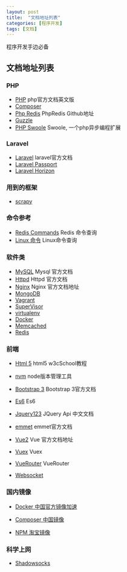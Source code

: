 ```yaml
---
layout: post
title:  "文档地址列表"
categories: [程序开发]
tags: [文档]
---
```


程序开发手边必备

## 文档地址列表

### PHP

- [PHP](http://php.net/manual/en/) php官方文档英文版
- [Composer](https://getcomposer.org/doc/)
- [Php Redis](https://github.com/phpredis/phpredis)  PhpRedis Github地址
- [Guzzle](http://guzzle-cn.readthedocs.io/zh_CN/latest/)
- [PHP Swoole](https://wiki.swoole.com/wiki/index/prid-1) Swoole, 一个php异步编程扩展

### Laravel

- [Laravel](https://laravel.com/docs) laravel官方文档
- [Laravel Passport](https://laravel.com/docs/5.6/passport)
- [Laravel Horizon](https://laravel.com/docs/5.6/horizon)

### 用到的框架

- [scrapy](https://docs.scrapy.org/en/latest/)

### 命令参考

- [Redis Commands](https://redis.io/commands/)  Redis 命令查询
- [Linux 命令](http://man.linuxde.net/) Linux命令查询

### 软件类

- [MySQL](https://dev.mysql.com/doc) Mysql 官方文档
- [Httpd](http://httpd.apache.org/docs/)  Httpd 官方文档
- [Nginx](http://nginx.org/en/docs/)  Nginx 官方文档地址
- [MongoDB](https://docs.mongodb.com/)
- [Vagrant](https://www.vagrantup.com/docs/)
- [SuperVisor](http://supervisord.org/)
- [virtualenv](https://virtualenv.pypa.io/en/stable/installation/)
- [Docker](https://docs.docker.com/)
- [Memcached](https://github.com/memcached/memcached/wiki)
- [Redis](https://redis.io/documentation)


### 前端

- [Html 5](https://www.quanzhanketang.com/html/default.html) html5 w3cSchool教程
- [nvm](https://github.com/creationix/nvm)  node版本管理工具
- [Bootstrap 3](https://v3.bootcss.com/)  Bootstrap 3官方文档
- [Es6](http://es6.ruanyifeng.com/) Es6
- [Jquery123](https://www.jquery123.com/)  JQuery Api 中文文档
- [emmet](http://docs.emmet.io/)  emmet官方文档
 
- [Vue2](https://vuejs.org/v2/guide/)  Vue 官方文档地址
- [Vuex](https://vuex.vuejs.org/zh-cn/) Vuex
- [VueRouter](https://router.vuejs.org/zh-cn/essentials/getting-started.html)  VueRouter
- [Websocket](http://javascript.ruanyifeng.com/htmlapi/websocket.html)



### 国内镜像

- [Docker 中国官方镜像加速](https://www.docker-cn.com/registry-mirror)

- [Composer 中国镜像](https://www.phpcomposer.com/)

- [NPM 淘宝镜像](https://npm.taobao.org/)


### 科学上网

- [Shadowsocks](https://wiki.archlinux.org/index.php/Shadowsocks_(%E7%AE%80%E4%BD%93%E4%B8%AD%E6%96%87))